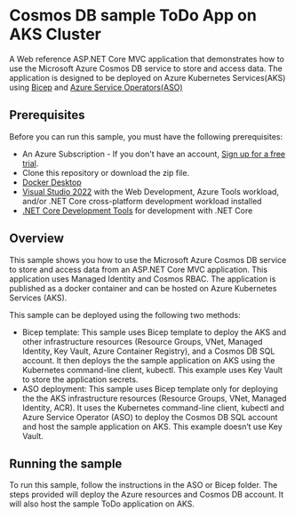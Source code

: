 # Cosmos DB sample ToDo App on AKS Cluster

A Web reference ASP.NET Core MVC application that demonstrates how to use the Microsoft Azure Cosmos DB service to store and access data. The application is designed to be deployed on Azure Kubernetes Services(AKS) using [Bicep](https://docs.microsoft.com/en-us/azure/azure-resource-manager/bicep/overview?tabs=bicep) and [Azure Service Operators(ASO)](https://devblogs.microsoft.com/cse/2021/11/11/azure-service-operators-a-kubernetes-native-way-of-deploying-azure-resources/)


## Prerequisites

Before you can run this sample, you must have the following prerequisites:
* An Azure Subscription - If you don't have an account, [Sign up for a free trial](https://azure.microsoft.com/en-us/free/).
* Clone this repository or download the zip file.
* [Docker Desktop](https://docs.docker.com/desktop/)
* [Visual Studio 2022](https://visualstudio.microsoft.com/downloads) with the Web Development, Azure Tools workload, and/or .NET Core cross-platform development workload installed
* [.NET Core Development Tools](https://dotnet.microsoft.com/download/dotnet-core/) for development with .NET Core

## Overview

This sample shows you how to use the Microsoft Azure Cosmos DB service to store and access data from an ASP.NET Core MVC application. This application uses Managed Identity and Cosmos RBAC. The application is published as a docker container and can be hosted on Azure Kubernetes Services (AKS).

This sample can be deployed using the following two methods:

* Bicep template: This sample uses Bicep template to deploy the AKS and other infrastructure resources (Resource Groups, VNet, Managed Identity, Key Vault, Azure Container Registry), and a Cosmos DB SQL account. It then deploys the the sample application on AKS using the Kubernetes command-line client, kubectl. This example uses Key Vault to store the application secrets.
* ASO deployment: This sample uses Bicep template only for deploying the the AKS infrastructure resources (Resource Groups, VNet, Managed Identity, ACR). It uses the Kubernetes command-line client, kubectl and Azure Service Operator (ASO) to deploy the Cosmos DB SQL account and host the sample application on AKS. This example doesn’t use Key Vault.

## Running the sample 
To run this sample, follow the instructions in the ASO or Bicep folder. The steps provided will deploy the Azure resources and Cosmos DB account. It will also host the sample ToDo application on AKS.